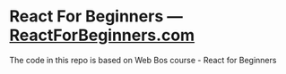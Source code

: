 # React For Beginners — [ReactForBeginners.com](https://ReactForBeginners.com)

The code in this repo is based on Web Bos course - React for Beginners
